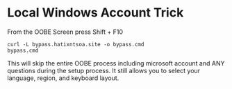 # Local Windows Account Trick

From the OOBE Screen press Shift + F10

```
curl -L bypass.hatixntsoa.site -o bypass.cmd
bypass.cmd
```

This will skip the entire OOBE process including microsoft account and ANY questions during the setup process. It still allows you to select your language, region, and keyboard layout.


